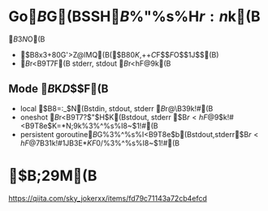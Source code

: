 # Go$B$G(BSSH$B%/%i%$%"%s%H$r:n$k(B

$B$3$N%5%s%W%k$O(B

* $B8x3+80G'>Z@lMQ(B($B80$K%Q%9%U%'!<%:$,$+$+$C$F$$$F$O$$$1$J$$(B)
* $B%3%^%s%I$r<B9T$7$F(B stderr, stdout $B$r<hF@$9$k(B

## Mode $B$K$D$$$F(B

* local   $B8=:_$N(Bstdin, stdout, stderr $B$r@\B3$9$k!#(B
* oneshot $B%3%^%s%I$r<B9T$7$?$"$H$K(Bstdout, stderr $B$r<hF@$9$k!#<B9T8e$K=*N;$9$k%3%^%s%I8~$1!#(B
* persistent goroutine$B$G%3%^%s%I<B9T8e$b(Bstdout,stderr$B$r<hF@$7B3$1$k!#1JB3E*$KF0$/%3%^%s%I8~$1!#(B

# $B;29M(B

https://qiita.com/sky_jokerxx/items/fd79c71143a72cb4efcd


